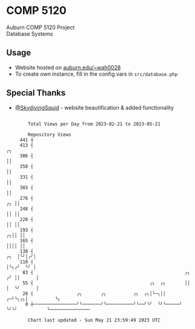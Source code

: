 # COMP 5120
Auburn COMP 5120 Project  
Database Systems

## Usage
- Website hosted on [auburn.edu/~wah0028](https://webhome.auburn.edu/~wah0028/)
- To create own instance, fill in the config vars in `src/database.php`

## Special Thanks
- [@SkydivingSquid](https://github.com/SkydivingSquid) - website beautification & added functionality

```

        Total Views per Day from 2023-02-21 to 2023-05-21

        Repository Views
     441 ┼
     413 ┤                                                                       ╭╮
     386 ┤                                                                       ││
     358 ┤                                                                       ││
     331 ┤                                                                       ││
     303 ┤                                                                       ││
     276 ┤                                                                    ╭╮ ││
     248 ┤                                                                    ││ ││
     220 ┤                                                                    ││ ││
     193 ┤                                                                  ╭╮││ ││
     165 ┤                                                                  ││││ ││
     138 ┤                                                              ╭╮  │╰╯│╭╯│
     110 ┤                                                              │╰╮╭╯  ╰╯ │
      83 ┤                                                        ╭╮   ╭╯ ││      │
      55 ┤                                           ╭╮  ╭╮       ││   │  ╰╯      │
      28 ┤                ╭╮       ╭╮          ╭╮  ╭╮│╰─╮││     ╭─╯╰╮╭╮│          ╰╮
       0 ┼────────────────╯╰───────╯╰──────────╯╰──╯╰╯  ╰╯╰─────╯   ╰╯╰╯           ╰───────────────

        Chart last updated - Sun May 21 23:59:49 2023 UTC
        
```
